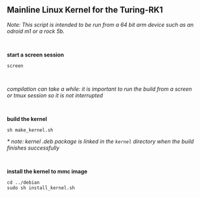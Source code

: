 ## Mainline Linux Kernel for the Turing-RK1

<i>Note: This script is intended to be run from a 64 bit arm device such as an odroid m1 or a rock 5b.</i>

<br/>

**start a screen session**
```
screen
```

<br/>

<i>compilation can take a while: it is important to run the build from a screen or tmux session so it is not interrupted</i>

<br/>

**build the kernel**
```
sh make_kernel.sh
```

<i>* note: kernel .deb package is linked in the ```kernel``` directory when the build finishes successfully</i>

<br/>

**install the kernel to mmc image**
```
cd ../debian
sudo sh install_kernel.sh
```

<br/>
